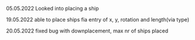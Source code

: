 05.05.2022
Looked into placing a ship

19.05.2022
able to place ships fia entry of x, y, rotation and length(via type) 

20.05.2022
fixed bug with downplacement, max nr of ships placed